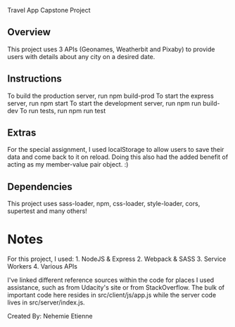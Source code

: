 Travel App Capstone Project

## Overview
This project uses 3 APIs (Geonames, Weatherbit and Pixaby) to provide users with details about any city on a desired date. 

## Instructions
To build the production server, run npm build-prod
To start the express server, run npm start 
To start the development server, run npm run build-dev
To run tests, run npm run test

## Extras
For the special assignment, I used localStorage to allow users to save their data and come back to it on reload. Doing this also had the added benefit of acting as my member-value pair object. :)

## Dependencies
This project uses sass-loader, npm, css-loader, style-loader, cors, supertest and many others!

# Notes
For this project, I used:
    1. NodeJS & Express
    2. Webpack & SASS
    3. Service Workers
    4. Various APIs

I've linked different reference sources within the code for places I used assistance, such as from Udacity's site or from StackOverflow.
The bulk of important code here resides in src/client/js/app.js while the server code lives in src/server/index.js.


Created By: Nehemie Etienne